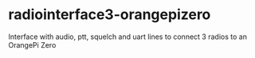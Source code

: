 # radiointerface3-orangepizero
Interface with audio, ptt, squelch and uart lines to connect 3 radios to an OrangePi Zero
